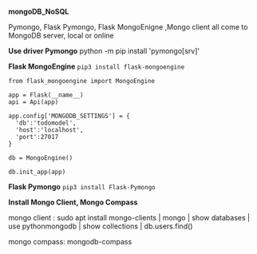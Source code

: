 **mongoDB_NoSQL**

Pymongo, Flask Pymongo, Flask MongoEnigne ,Mongo client all come to MongoDB server, local or online

**Use driver Pymongo** python -m pip install 'pymongo[srv]'

**Flask MongoEngine** `pip3 install flask-mongoengine`

    from flask_mongoengine import MongoEngine

    app = Flask(__name__)
    api = Api(app)

    app.config['MONGODB_SETTINGS'] = {
      'db':'todomodel',
      'host':'localhost',
      'port':27017
    }

    db = MongoEngine()

    db.init_app(app)

**Flask Pymongo** `pip3 install Flask-Pymongo`

**Install Mongo Client, Mongo Compass**

mongo client : sudo apt install mongo-clients 
  | mongo 
  | show databases 
  | use pythonmongodb
  | show collections
  | db.users.find()

mongo compass: mongodb-compass

